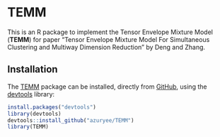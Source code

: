 
<!-- README.md is generated from README.Rmd. Please edit that file -->

# TEMM

<!-- badges: start -->

<!-- badges: end -->

This is an R package to implement the Tensor Envelope Mixture Model
(**TEMM**) for paper “Tensor Envelope Mixture Model For Simultaneous
Clustering and Multiway Dimension Reduction” by Deng and Zhang.

## Installation

The [TEMM](#temm) package can be installed, directly from
[GitHub](https://github.com/), using the
[devtools](https://cran.r-project.org/web/packages/devtools/) library:

``` r
install.packages("devtools")
library(devtools)
devtools::install_github("azuryee/TEMM")
library(TEMM)
```
